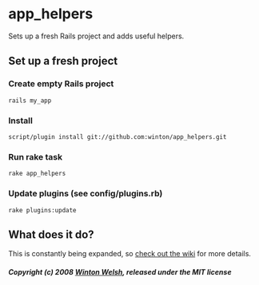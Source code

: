 app_helpers
===========

Sets up a fresh Rails project and adds useful helpers. 


Set up a fresh project
----------------------

### Create empty Rails project

	rails my_app

### Install

	script/plugin install git://github.com:winton/app_helpers.git

### Run rake task

	rake app_helpers

### Update plugins (see config/plugins.rb)

	rake plugins:update


What does it do?
----------------

This is constantly being expanded, so [check out the wiki](http://github.com/winton/app_helpers/wikis) for more details.


##### Copyright (c) 2008 [Winton Welsh](mailto:mail@wintoni.us), released under the MIT license